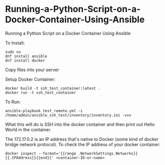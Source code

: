 # Running-a-Python-Script-on-a-Docker-Container-Using-Ansible
Running a Python Script on a Docker Container Using Ansible

To Install:
```
sudo su
dnf install ansible
dnf install docker
```

Copy files into your server

Setup Docker Container:
```
docker build -t ssh_test_container:latest .
docker run -t ssh_test_container
```

To Run:
```
ansible-playbook test_remote.yml -i /home/admin/ansible_ssh_test/inventory/inventory.ini -vvv
```

What this will do is SSH into the docker container and then print out Hello World in the container.

The 172.17.0.2 is an IP address that's native to Docker (some kind of docker bridge network protocol). To check the IP address of your docker container:
```
docker inspect --format='{{range .NetworkSettings.Networks}}{{.IPAddress}}{{end}}' <container-ID-or-name>
```
